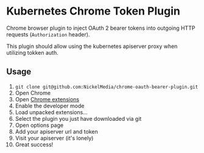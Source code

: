 # Kubernetes Chrome Token Plugin

Chrome browser plugin to inject OAuth 2 bearer tokens into outgoing HTTP requests (``Authorization`` header).

This plugin should allow using the kubernetes apiserver proxy when utilizing tokken auth.

## Usage

1. `git clone git@github.com:NickelMedia/chrome-oauth-bearer-plugin.git`
2. Open Chrome
3. Open [Chrome extensions](chrome://extensions/)
4. Enable the developer mode
5. Load unpacked extensions...
6. Select the plugin you just have downloaded via git
7. Open options page
8. Add your apiserver url and token
9. Visit your apiserver (it's lonely)
10. Great success!

